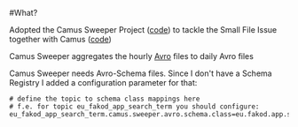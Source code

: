 #What?

Adopted the Camus Sweeper Project ([code](https://github.com/linkedin/camus/tree/master/camus-sweeper)) to tackle the 
Small File Issue together with Camus ([code](https://github.com/linkedin/camus))

Camus Sweeper aggregates the hourly [Avro](http://avro.apache.org/) files to daily Avro files

Camus Sweeper needs Avro-Schema files. Since I don't have a Schema Registry I added a configuration parameter for that:

```
# define the topic to schema class mappings here
# f.e. for topic eu_fakod_app_search_term you should configure:
eu_fakod_app_search_term.camus.sweeper.avro.schema.class=eu.fakod.app.search.term.SchemaClass
```